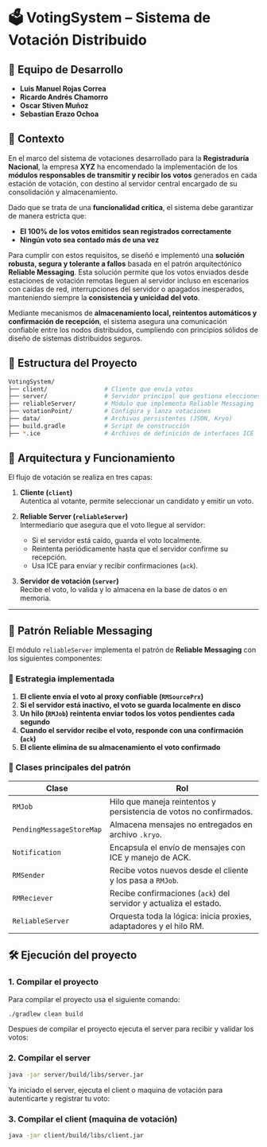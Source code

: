 # 🗳️ VotingSystem – Sistema de Votación Distribuido

## 👥 Equipo de Desarrollo
- **Luis Manuel Rojas Correa**
- **Ricardo Andrés Chamorro**
- **Oscar Stiven Muñoz**
- **Sebastian Erazo Ochoa**

## 📘 Contexto

En el marco del sistema de votaciones desarrollado para la **Registraduría Nacional**, la empresa **XYZ** ha encomendado la implementación de los **módulos responsables de transmitir y recibir los votos** generados en cada estación de votación, con destino al servidor central encargado de su consolidación y almacenamiento.

Dado que se trata de una **funcionalidad crítica**, el sistema debe garantizar de manera estricta que:

- **El 100% de los votos emitidos sean registrados correctamente**
- **Ningún voto sea contado más de una vez**

Para cumplir con estos requisitos, se diseñó e implementó una **solución robusta, segura y tolerante a fallos** basada en el patrón arquitectónico **Reliable Messaging**. Esta solución permite que los votos enviados desde estaciones de votación remotas lleguen al servidor incluso en escenarios con caídas de red, interrupciones del servidor o apagados inesperados, manteniendo siempre la **consistencia y unicidad del voto**.

Mediante mecanismos de **almacenamiento local, reintentos automáticos y confirmación de recepción**, el sistema asegura una comunicación confiable entre los nodos distribuidos, cumpliendo con principios sólidos de diseño de sistemas distribuidos seguros.


## 🧱 Estructura del Proyecto

```bash
VotingSystem/
├── client/                # Cliente que envía votos
├── server/                # Servidor principal que gestiona elecciones
├── reliableServer/        # Módulo que implementa Reliable Messaging
├── votationPoint/         # Configura y lanza votaciones
├── data/                  # Archivos persistentes (JSON, Kryo)
├── build.gradle           # Script de construcción
├── *.ice                  # Archivos de definición de interfaces ICE
``` 

## 🧩 Arquitectura y Funcionamiento

El flujo de votación se realiza en tres capas:

1. **Cliente (`client`)**  
   Autentica al votante, permite seleccionar un candidato y emitir un voto.

2. **Reliable Server (`reliableServer`)**  
   Intermediario que asegura que el voto llegue al servidor:
   - Si el servidor está caído, guarda el voto localmente.
   - Reintenta periódicamente hasta que el servidor confirme su recepción.
   - Usa ICE para enviar y recibir confirmaciones (`ack`).

3. **Servidor de votación (`server`)**  
   Recibe el voto, lo valida y lo almacena en la base de datos o en memoria.

---

## 🔄 Patrón Reliable Messaging

El módulo `reliableServer` implementa el patrón de **Reliable Messaging** con los siguientes componentes:

### 🧠 Estrategia implementada

1. **El cliente envía el voto al proxy confiable (`RMSourcePrx`)**
2. **Si el servidor está inactivo, el voto se guarda localmente en disco**
3. **Un hilo (`RMJob`) reintenta enviar todos los votos pendientes cada segundo**
4. **Cuando el servidor recibe el voto, responde con una confirmación (`ack`)**
5. **El cliente elimina de su almacenamiento el voto confirmado**

### 🧱 Clases principales del patrón

| Clase                         | Rol                                                                 |
|------------------------------|----------------------------------------------------------------------|
| `RMJob`                      | Hilo que maneja reintentos y persistencia de votos no confirmados.   |
| `PendingMessageStoreMap`     | Almacena mensajes no entregados en archivo `.kryo`.                  |
| `Notification`               | Encapsula el envío de mensajes con ICE y manejo de ACK.              |
| `RMSender`                   | Recibe votos nuevos desde el cliente y los pasa a `RMJob`.           |
| `RMReciever`                 | Recibe confirmaciones (`ack`) del servidor y actualiza el estado.    |
| `ReliableServer`             | Orquesta toda la lógica: inicia proxies, adaptadores y el hilo RM.   |


## 🛠️ Ejecución del proyecto

### 1. Compilar el proyecto

Para compilar el proyecto usa el siguiente comando:

```bash
./gradlew clean build
```

Despues de compilar el proyecto ejecuta el server para recibir y validar los votos:

### 2. Compilar el server
```bash
java -jar server/build/libs/server.jar
```

Ya iniciado el server, ejecuta el client o maquina de votación para autenticarte y registrar tu voto:

### 3. Compilar el client (maquina de votación)
```bash
java -jar client/build/libs/client.jar
``` 



